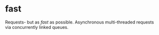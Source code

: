 # fast
Requests- but as *fast* as possible. Asynchronous multi-threaded requests via concurrently linked queues. 
